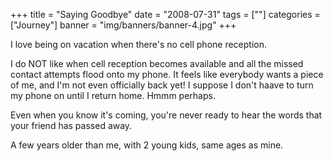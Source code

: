 +++
title = "Saying Goodbye"
date = "2008-07-31"
tags = [""]
categories = ["Journey"]
banner = "img/banners/banner-4.jpg"
+++

I love being on vacation when there's no cell phone reception.

I do NOT like when cell reception becomes available and all the missed contact attempts flood onto my phone.  It feels like everybody wants a piece of me, and I'm not even officially back yet!  I suppose I don't haave to turn my phone on until I return home.  Hmmm perhaps.

Even when you know it's coming, you're never ready to hear the words that your friend has passed away.

A few years older than me, with 2 young kids, same ages as mine.
